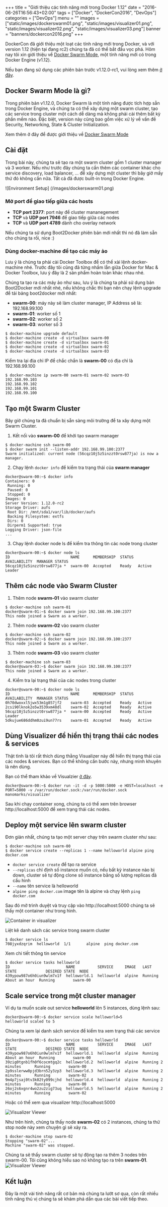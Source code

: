 +++
title = "Giới thiệu các tính năng mới trong Docker 1.12"
date = "2016-06-26T16:56:43+02:00"
tags = ["Docker", "DockerCon2016", "DevOps"]
categories = ["DevOps"]
menu = ""
images = ["static/images/dockerswarm01.png", "static/images/visualizer01.png", "static/images/visualizer02.png", "static/images/visualizer03.png"]
banner = "banners/dockercon2016.png"
+++

DockerCon đã giới thiệu một loạt các tính năng mới trong Docker, và với version 1.12 (hiện tại đang rc2) chúng ta đã có thể bắt đầu vọc phá. Hôm nay tôi xin giới thiệu về [Docker Swarm Mode](https://docs.docker.com/engine/swarm/), một tính năng mới có trong Docker Engine (v1.12).

Nếu bạn đang sử dụng các phiên bản trước v1.12.0-rc1, vui lòng xem thêm [ở đây](https://docs.docker.com/swarm/).


## Docker Swarm Mode là gì?
Trong phiên bản v1.12.0, Docker Swarm là một tính năng được tích hợp sẵn trong Docker Engine, và chúng ta có thể xây dựng một swarm cluster, tạo các service trong cluster một cách dễ dàng mà không phải cài thêm bất kỳ phần mềm nào. Đặc biệt, version này cũng bao gồm việc xử lý về vấn đề Security, Networking, State & Cluster Initialization.

Xem thêm ở đây để được giới thiệu về [Docker Swarm Mode](https://www.youtube.com/watch?v=KC4Ad1DS8xU)

## Cài đặt
Trong bài này, chúng ta sẽ tạo ra một swarm cluster gồm 1 cluster manager và 3 worker. Nếu như trước đây chúng ta cần thêm các container khác cho service discovery, load balancer, ... để xây dựng một cluster thì bây giờ mấy thứ đó không cần nữa. Tất cả đã được built-in trong Docker Engine. 

![Environment Setup]
(/images/dockerswarm01.png)

### Mở port để giao tiếp giữa các hosts
- **TCP port 2377**: port này để cluster mananegement
- **TCP** và **UDP port 7946** để giao tiếp giữa các nodes
- **TCP** và **UDP port 4789** dành cho overlay network

Nếu chúng ta sử dụng Boot2Docker phiên bản mới nhất thì nó đã làm sẵn cho chúng ta rồi, nice :)

### Dùng docker-machine để tạo các máy ảo
Lưu ý là chúng ta phải cài Docker Toolbox để có thể xài lệnh docker-machine nhé. Trước đây tôi cũng đã từng nhầm lẫn giữa Docker for Mac & Docker Toolbox, lưu ý đây là 2 sản phẩm hoàn toàn khác nhau nhé.

Chúng ta tạo ra các máy ảo như sau, lưu ý là chúng ta phải sử dụng bản Boot2Docker mới nhất nhé, nếu không chắc thì bạn nên chạy lệnh upgrade để tải bảng boot2docker mới nhất:

* **swarm-00**: máy này sẽ làm cluster manager, IP Address sẽ là: 192.168.99.100
* **swarm-01**: worker số 1
* **swarm-02**: worker số 2
* **swarm-03**: worker số 3

```
$ docker-machine upgrade default
$ docker-machine create -d virtualbox swarm-00
$ docker-machine create -d virtualbox swarm-01
$ docker-machine create -d virtualbox swarm-02
$ docker-machine create -d virtualbox swarm-03
```

Kiểm tra lại địa chỉ IP để chắc chắn là **swarm-00** có địa chỉ là 192.168.99.100

```
$ docker-machine ip swarm-00 swarm-01 swarm-02 swarm-03
192.168.99.103
192.168.99.102
192.168.99.101
192.168.99.100
```

## Tạo một Swarm Cluster
Bây giờ chúng ta đã chuẩn bị sẵn sàng môi trường để ta xây dựng một Swarm Cluster.

1. Kết nối vào **swarm-00** để khởi tạo swarm manager
```
$ docker-machine ssh swarm-00
$ docker swarm init --listen-addr 192.168.99.100:2377
Swarm initialized: current node (56cqz10j5z5inzzt0rsw877ja) is now a manager.
```

2. Chạy lệnh ```docker info``` để kiểm tra trạng thái của **swarm manager**
```
docker@swarm-00:~$ docker info
Containers: 0
 Running: 0
 Paused: 0
 Stopped: 0
Images: 0
Server Version: 1.12.0-rc2
Storage Driver: aufs
 Root Dir: /mnt/sda1/var/lib/docker/aufs
 Backing Filesystem: extfs
 Dirs: 0
 Dirperm1 Supported: true
Logging Driver: json-file
...
```

3. Chạy lệnh docker node ls để kiểm tra thông tin các node trong cluster
```
docker@swarm-00:~$ docker node ls
ID                           NAME      MEMBERSHIP  STATUS  AVAILABILITY  MANAGER STATUS
56cqz10j5z5inzzt0rsw877ja *  swarm-00  Accepted    Ready   Active        Leader
```

## Thêm các node vào Swarm Cluster
1. Thêm node **swarm-01** vào swarm cluster
```
$ docker-machine ssh swarm-01
docker@swarm-01:~$ docker swarm join 192.168.99.100:2377
This node joined a Swarm as a worker.
```

2. Thêm node **swarm-02** vào swarm cluster
```
$ docker-machine ssh swarm-02
docker@swarm-02:~$ docker swarm join 192.168.99.100:2377
This node joined a Swarm as a worker.
```

3. Thêm node **swarm-03** vào swarm cluster
```
$ docker-machine ssh swarm-03
docker@swarm-03:~$ docker swarm join 192.168.99.100:2377
This node joined a Swarm as a worker.
```

4. Kiểm tra lại trạng thái của các nodes trong cluster
```
docker@swarm-00:~$ docker node ls
ID                           NAME      MEMBERSHIP  STATUS  AVAILABILITY  MANAGER STATUS
0h70dwoxxl5jwx53m1g857jf2    swarm-03  Accepted    Ready   Active        
2csi90lknok2o5w3539xm48dl    swarm-02  Accepted    Ready   Active        
56cqz10j5z5inzzt0rsw877ja *  swarm-00  Accepted    Ready   Active        Leader
5dkujue686ddhm0zui9un77rs    swarm-01  Accepted    Ready   Active 
```

## Dùng Visualizer để hiển thị trạng thái các nodes & services
Thật tình là tôi rất thích dùng thằng Visualizer này để hiển thị trạng thái của các nodes & services. Bạn có thể không cần bước này, nhưng mình khuyên là nên dùng.

Bạn có thể tham khảo về Visualzier [ở đây](https://github.com/ManoMarks/docker-swarm-visualizer).
```
docker@swarm-00:~$ docker run -it -d -p 5000:5000 -e HOST=localhost -e PORT=5000 -v /var/run/docker.sock:/var/run/docker.sock manomarks/visualizer
```

Sau khi chạy container xong, chúng ta có thể xem trên browser http://localhost:5000 để xem trạng thái các nodes. 

## Deploy một service lên swarm cluster
Đơn giản nhất, chúng ta tạo một server chạy trên swarm cluster như sau:
```
$ docker-machine ssh swarm-00
$ docker service create --replicas 1 --name helloworld alpine ping docker.com
```

* ```docker service create``` để tạo ra service
* ```--replicas``` chỉ định số instance muốn có, nếu bất kỳ instance nào bị down, cluster sẽ tự động clone số instance bằng số lượng replicas đã cấu hình
* ```--name``` tên service là helloworld
* ```alpine ping docker.com``` image tên là alpine và chạy lệnh ```ping docker.com```

Sau đó mở trình duyệt và truy cập vào http://localhost:5000 chúng ta sẽ thấy một container như trong hình.

![Container in visualizer](/images/visualizer01.png)

Liệt kê danh sách các service trong swarm cluster
```
$ docker service ls
708jyxdzqrim  helloworld  1/1       alpine  ping docker.com
```

Xem chi tiết thông tin service
```
$ docker service tasks helloworld
ID                         NAME          SERVICE     IMAGE   LAST STATE             DESIRED STATE  NODE
439ypow987o6h0iun9wlm7x1f  helloworld.1  helloworld  alpine  Running About an hour  Running        swarm-00
```

## Scale service trong một cluster manager
Ví dụ ta muốn scale out service **helloworld** lên 5 instances, dùng lệnh sau:
```
docker@swarm-00:~$ docker service scale helloworld=5
helloworld scaled to 5
```

Chúng ta xem lại danh sách service để kiểm tra xem trạng thái các service
```
docker@swarm-00:~$ docker service tasks helloworld
ID                         NAME          SERVICE     IMAGE   LAST STATE             DESIRED STATE  NODE
439ypow987o6h0iun9wlm7x1f  helloworld.1  helloworld  alpine  Running About an hour  Running        swarm-00
39zig0tgnb1fh0f6cocmtgq2c  helloworld.2  helloworld  alpine  Running 2 minutes      Running        swarm-00
2p9sslerww0pjd3brn52y3zp3  helloworld.3  helloworld  alpine  Running 2 minutes      Running        swarm-02
9m4p7jsaj0tv3k02ty099cjhd  helloworld.4  helloworld  alpine  Running 2 minutes      Running        swarm-00
26oj2s6xgnr4wo2zu2zig73uq  helloworld.5  helloworld  alpine  Running 2 minutes      Running        swarm-02
```

Hoặc có thể xem qua visualizer http://localhost:5000

![Visualizer Viewer](/images/visualizer02.png)

Như trên hình, chúng ta thấy node **swarm-02** có 2 instances, chúng ta thử stop node này xem chuyện gì sẽ xảy ra.
```
$ docker-machine stop swarm-02
Stopping "swarm-02"...
Machine "swarm-02" was stopped.
```

Chúng ta sẽ thấy swarm cluster sẽ tự động tạo ra thêm 3 nodes trên swarm-00. Tôi cũng không hiểu sao nó không tạo ra trên **swarm-01**.
![Visualizer Viewer](/images/visualizer03.png)

## Kết luận
Đây là một vài tính năng rất cơ bản mà chúng ta lướt sơ qua, còn rất nhiều tính năng thú vị chúng ta sẽ khám phá dần qua các bài viết tiếp theo.